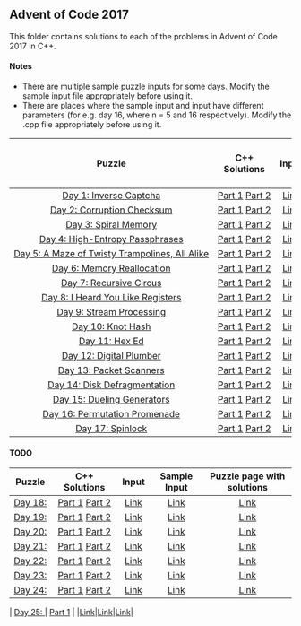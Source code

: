 ## Advent of Code 2017 ##

This folder contains solutions to each of the problems in Advent of Code 2017 in C++.

#### Notes ####
* There are multiple sample puzzle inputs for some days. Modify the sample input file appropriately before using it.
* There are places where the sample input and input have different parameters (for e.g. day 16, where n = 5 and 16 respectively). Modify the .cpp file appropriately before using it.

|Puzzle|C++ Solutions|Input|Sample Input|Puzzle page with solutions|
|:---:|:---:|:---:|:---:|:---:|
| <nobr> [Day 1: Inverse Captcha](https://adventofcode.com/2017/day/1) </nobr> | <nobr> [Part 1](/2017/cpp/day_01a.cpp) [Part 2](/2017/cpp/day_01b.cpp) </nobr> |[Link](/2017/input/day_01_input)|[Link](/2017/sample_input/day_01_sample_input)|[Link](/2017/puzzles/day_01_puzzle)|
| <nobr> [Day 2: Corruption Checksum](https://adventofcode.com/2017/day/2) </nobr> | <nobr> [Part 1](/2017/cpp/day_02a.cpp) [Part 2](/2017/cpp/day_02b.cpp) </nobr> |[Link](/2017/input/day_02_input)|[Link](/2017/sample_input/day_02_sample_input)|[Link](/2017/puzzles/day_02_puzzle)|
| <nobr> [Day 3: Spiral Memory](https://adventofcode.com/2017/day/3) </nobr> | <nobr> [Part 1](/2017/cpp/day_03a.cpp) [Part 2](/2017/cpp/day_03b.cpp) </nobr> |[Link](/2017/input/day_03_input)|[Link](/2017/sample_input/day_03_sample_input)|[Link](/2017/puzzles/day_03_puzzle)|
| <nobr> [Day 4: High-Entropy Passphrases](https://adventofcode.com/2017/day/4) </nobr> | <nobr> [Part 1](/2017/cpp/day_04a.cpp) [Part 2](/2017/cpp/day_04b.cpp) </nobr> |[Link](/2017/input/day_04_input)|[Link](/2017/sample_input/day_04_sample_input)|[Link](/2017/puzzles/day_04_puzzle)|
| <nobr> [Day 5: A Maze of Twisty Trampolines, All Alike](https://adventofcode.com/2017/day/5) </nobr> | <nobr> [Part 1](/2017/cpp/day_05a.cpp) [Part 2](/2017/cpp/day_05b.cpp) </nobr> |[Link](/2017/input/day_05_input)|[Link](/2017/sample_input/day_05_sample_input)|[Link](/2017/puzzles/day_05_puzzle)|
| <nobr> [Day 6: Memory Reallocation](https://adventofcode.com/2017/day/6) </nobr> | <nobr> [Part 1](/2017/cpp/day_06a.cpp) [Part 2](/2017/cpp/day_06b.cpp) </nobr> |[Link](/2017/input/day_06_input)|[Link](/2017/sample_input/day_06_sample_input)|[Link](/2017/puzzles/day_06_puzzle)|
| <nobr> [Day 7: Recursive Circus](https://adventofcode.com/2017/day/7) </nobr> | <nobr> [Part 1](/2017/cpp/day_07a.cpp) [Part 2](/2017/cpp/day_07b.cpp) </nobr> | [Link](/2017/input/day_07_input)|[Link](/2017/sample_input/day_07_sample_input)|[Link](/2017/puzzles/day_07_puzzle)|
| <nobr> [Day 8: I Heard You Like Registers](https://adventofcode.com/2017/day/8) </nobr> | <nobr> [Part 1](/2017/cpp/day_08a.cpp) [Part 2](/2017/cpp/day_08b.cpp) </nobr> | [Link](/2017/input/day_08_input)|[Link](/2017/sample_input/day_08_sample_input)|[Link](/2017/puzzles/day_08_puzzle)|
| <nobr> [Day 9: Stream Processing](https://adventofcode.com/2017/day/9) </nobr> | <nobr> [Part 1](/2017/cpp/day_09a.cpp) [Part 2](/2017/cpp/day_09b.cpp) </nobr> | [Link](/2017/input/day_09_input)|[Link](/2017/sample_input/day_09_sample_input)|[Link](/2017/puzzles/day_09_puzzle)|
| <nobr> [Day 10: Knot Hash](https://adventofcode.com/2017/day/10) </nobr> | <nobr> [Part 1](/2017/cpp/day_10a.cpp) [Part 2](/2017/cpp/day_10b.cpp) </nobr> |[Link](/2017/input/day_10_input)|[Link](/2017/sample_input/day_10_sample_input)|[Link](/2017/puzzles/day_10_puzzle)|
| <nobr> [Day 11: Hex Ed](https://adventofcode.com/2017/day/11) </nobr> | <nobr> [Part 1](/2017/cpp/day_11a.cpp) [Part 2](/2017/cpp/day_11b.cpp) </nobr> |[Link](/2017/input/day_11_input)|[Link](/2017/sample_input/day_11_sample_input)|[Link](/2017/puzzles/day_11_puzzle)|
| <nobr> [Day 12:  Digital Plumber](https://adventofcode.com/2017/day/12) </nobr> | <nobr> [Part 1](/2017/cpp/day_12a.cpp) [Part 2](/2017/cpp/day_12b.cpp) </nobr> |[Link](/2017/input/day_12_input)|[Link](/2017/sample_input/day_12_sample_input)|[Link](/2017/puzzles/day_12_puzzle)|
| <nobr> [Day 13: Packet Scanners](https://adventofcode.com/2017/day/13) </nobr> | <nobr> [Part 1](/2017/cpp/day_13a.cpp) [Part 2](/2017/cpp/day_13b.cpp) </nobr> |[Link](/2017/input/day_13_input)|[Link](/2017/sample_input/day_13_sample_input)|[Link](/2017/puzzles/day_13_puzzle)|
| <nobr> [Day 14: Disk Defragmentation](https://adventofcode.com/2017/day/14) </nobr> | <nobr> [Part 1](/2017/cpp/day_14a.cpp) [Part 2](/2017/cpp/day_14b.cpp) </nobr> |[Link](/2017/input/day_14_input)|[Link](/2017/sample_input/day_14_sample_input)|[Link](/2017/puzzles/day_14_puzzle)|
| <nobr> [Day 15: Dueling Generators](https://adventofcode.com/2017/day/15) </nobr> | <nobr> [Part 1](/2017/cpp/day_15a.cpp) [Part 2](/2017/cpp/day_15b.cpp) </nobr> |[Link](/2017/input/day_15_input)|[Link](/2017/sample_input/day_15_sample_input)|[Link](/2017/puzzles/day_15_puzzle)|
| <nobr> [Day 16: Permutation Promenade](https://adventofcode.com/2017/day/16) </nobr> | <nobr> [Part 1](/2017/cpp/day_16a.cpp) [Part 2](/2017/cpp/day_16b.cpp) </nobr> |[Link](/2017/input/day_16_input)|[Link](/2017/sample_input/day_16_sample_input)|[Link](/2017/puzzles/day_16_puzzle)|
| <nobr> [Day 17: Spinlock](https://adventofcode.com/2017/day/17) </nobr> | <nobr> [Part 1](/2017/cpp/day_17a.cpp) [Part 2](/2017/cpp/day_17b.cpp) </nobr> |[Link](/2017/input/day_17_input)|[Link](/2017/sample_input/day_17_sample_input)|[Link](/2017/puzzles/day_17_puzzle)|

#### TODO ####

|Puzzle|C++ Solutions|Input|Sample Input|Puzzle page with solutions|
|:---:|:---:|:---:|:---:|:---:|
| <nobr> [Day 18: ](https://adventofcode.com/2017/day/18) </nobr> | <nobr> [Part 1](/2017/cpp/day_18a.cpp) [Part 2](/2017/cpp/day_18b.cpp) </nobr> |[Link](/2017/input/day_18_input)|[Link](/2017/sample_input/day_18_sample_input)|[Link](/2017/puzzles/day_18_puzzle)|
| <nobr> [Day 19: ](https://adventofcode.com/2017/day/19) </nobr> | <nobr> [Part 1](/2017/cpp/day_19a.cpp) [Part 2](/2017/cpp/day_19b.cpp) </nobr> |[Link](/2017/input/day_19_input)|[Link](/2017/sample_input/day_19_sample_input)|[Link](/2017/puzzles/day_19_puzzle)|
| <nobr> [Day 20: ](https://adventofcode.com/2017/day/20) </nobr> | <nobr> [Part 1](/2017/cpp/day_20a.cpp) [Part 2](/2017/cpp/day_20b.cpp) </nobr> |[Link](/2017/input/day_20_input)|[Link](/2017/sample_input/day_20_sample_input)|[Link](/2017/puzzles/day_20_puzzle)|
| <nobr> [Day 21: ](https://adventofcode.com/2017/day/21) </nobr> | <nobr> [Part 1](/2017/cpp/day_21a.cpp) [Part 2](/2017/cpp/day_21b.cpp) </nobr> |[Link](/2017/input/day_21_input)|[Link](/2017/sample_input/day_21_sample_input)|[Link](/2017/puzzles/day_21_puzzle)|
| <nobr> [Day 22: ](https://adventofcode.com/2017/day/22) </nobr> | <nobr> [Part 1](/2017/cpp/day_22a.cpp) [Part 2](/2017/cpp/day_22b.cpp) </nobr> |[Link](/2017/input/day_22_input)|[Link](/2017/sample_input/day_22_sample_input)|[Link](/2017/puzzles/day_22_puzzle)|
| <nobr> [Day 23: ](https://adventofcode.com/2017/day/23) </nobr> | <nobr> [Part 1](/2017/cpp/day_23a.cpp) [Part 2](/2017/cpp/day_23b.cpp) </nobr> |[Link](/2017/input/day_23_input)|[Link](/2017/sample_input/day_23_sample_input)|[Link](/2017/puzzles/day_23_puzzle)|
| <nobr> [Day 24: ](https://adventofcode.com/2017/day/24) </nobr> | <nobr> [Part 1](/2017/cpp/day_24a.cpp) [Part 2](/2017/cpp/day_24b.cpp) </nobr> |[Link](/2017/input/day_24_input)|[Link](/2017/sample_input/day_24_sample_input)|[Link](/2017/puzzles/day_24_puzzle)|

| <nobr> [Day 25: ](https://adventofcode.com/2017/day/25) </nobr> | <nobr> [Part 1](/2017/cpp/day_25a.cpp) </nobr> | </nobr> |[Link](/2017/input/day_25_input)|[Link](/2017/sample_input/day_25_sample_input)|[Link](/2017/puzzles/day_25_puzzle)|
